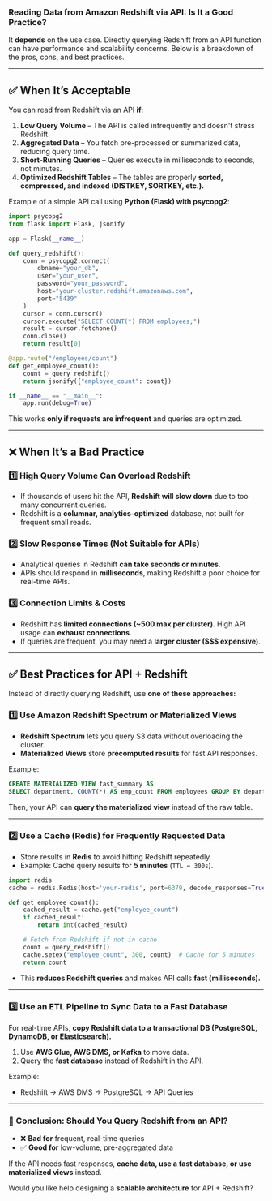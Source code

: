 ### **Reading Data from Amazon Redshift via API: Is It a Good Practice?**  

It **depends** on the use case. Directly querying Redshift from an API function can have performance and scalability concerns. Below is a breakdown of the pros, cons, and best practices.  

---

## **✅ When It’s Acceptable**
You can read from Redshift via an API **if**:  
1. **Low Query Volume** – The API is called infrequently and doesn't stress Redshift.  
2. **Aggregated Data** – You fetch pre-processed or summarized data, reducing query time.  
3. **Short-Running Queries** – Queries execute in milliseconds to seconds, not minutes.  
4. **Optimized Redshift Tables** – The tables are properly **sorted, compressed, and indexed (DISTKEY, SORTKEY, etc.).**  

Example of a simple API call using **Python (Flask) with psycopg2**:  
```python
import psycopg2
from flask import Flask, jsonify

app = Flask(__name__)

def query_redshift():
    conn = psycopg2.connect(
        dbname="your_db",
        user="your_user",
        password="your_password",
        host="your-cluster.redshift.amazonaws.com",
        port="5439"
    )
    cursor = conn.cursor()
    cursor.execute("SELECT COUNT(*) FROM employees;")
    result = cursor.fetchone()
    conn.close()
    return result[0]

@app.route("/employees/count")
def get_employee_count():
    count = query_redshift()
    return jsonify({"employee_count": count})

if __name__ == "__main__":
    app.run(debug=True)
```
This works **only if requests are infrequent** and queries are optimized.

---

## **❌ When It’s a Bad Practice**
### **1️⃣ High Query Volume Can Overload Redshift**
- If thousands of users hit the API, **Redshift will slow down** due to too many concurrent queries.  
- Redshift is a **columnar, analytics-optimized** database, not built for frequent small reads.  

### **2️⃣ Slow Response Times (Not Suitable for APIs)**
- Analytical queries in Redshift **can take seconds or minutes**.  
- APIs should respond in **milliseconds**, making Redshift a poor choice for real-time APIs.  

### **3️⃣ Connection Limits & Costs**
- Redshift has **limited connections (~500 max per cluster)**. High API usage can **exhaust connections**.  
- If queries are frequent, you may need a **larger cluster ($$$ expensive)**.  

---

## **✅ Best Practices for API + Redshift**
Instead of directly querying Redshift, use **one of these approaches:**

### **1️⃣ Use Amazon Redshift Spectrum or Materialized Views**
- **Redshift Spectrum** lets you query S3 data without overloading the cluster.  
- **Materialized Views** store **precomputed results** for fast API responses.  

Example:
```sql
CREATE MATERIALIZED VIEW fast_summary AS
SELECT department, COUNT(*) AS emp_count FROM employees GROUP BY department;
```
Then, your API can **query the materialized view** instead of the raw table.

---

### **2️⃣ Use a Cache (Redis) for Frequently Requested Data**
- Store results in **Redis** to avoid hitting Redshift repeatedly.  
- Example: Cache query results for **5 minutes** (`TTL = 300s`).

```python
import redis
cache = redis.Redis(host='your-redis', port=6379, decode_responses=True)

def get_employee_count():
    cached_result = cache.get("employee_count")
    if cached_result:
        return int(cached_result)

    # Fetch from Redshift if not in cache
    count = query_redshift()
    cache.setex("employee_count", 300, count)  # Cache for 5 minutes
    return count
```
- This **reduces Redshift queries** and makes API calls **fast (milliseconds).**  

---

### **3️⃣ Use an ETL Pipeline to Sync Data to a Fast Database**
For real-time APIs, **copy Redshift data to a transactional DB (PostgreSQL, DynamoDB, or Elasticsearch).**  
1. Use **AWS Glue, AWS DMS, or Kafka** to move data.  
2. Query the **fast database** instead of Redshift in the API.  

Example:
- Redshift → AWS DMS → PostgreSQL → API Queries  

---

### **🚀 Conclusion: Should You Query Redshift from an API?**
- ❌ **Bad for** frequent, real-time queries  
- ✅ **Good for** low-volume, pre-aggregated data  

If the API needs fast responses, **cache data, use a fast database, or use materialized views** instead.  

Would you like help designing a **scalable architecture** for API + Redshift?